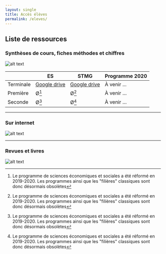 ```yaml
---
layout: single
title: Accès élèves
permalink: /eleves/
---
```


## Liste de ressources

### Synthèses de cours, fiches méthodes et chiffres

![alt text](https://ya7yal.github.io/assets/class.jpg)

|     | ES | STMG | Programme 2020 |
| --------- | -----| ------ | -------------- |
| Terminale | [Google drive](https://www.example.com) | [Google drive](https://www.example.com)   |   À venir ...          |
| Première  |  Ø[^1] |  Ø[^1]   |     À venir …       |
| Seconde   |  Ø[^1] |  Ø[^1]   |     À venir …       |

---

### Sur internet

![alt text](https://ya7yal.github.io/assets/atari.jpg)



---

### Revues et livres

![alt text](https://ya7yal.github.io/assets/livres.jpg)

[^1]: Le programme de sciences économiques et sociales a été réformé en 2019-2020. Les programmes ainsi que les "filières" classiques sont donc désormais obsolètes
